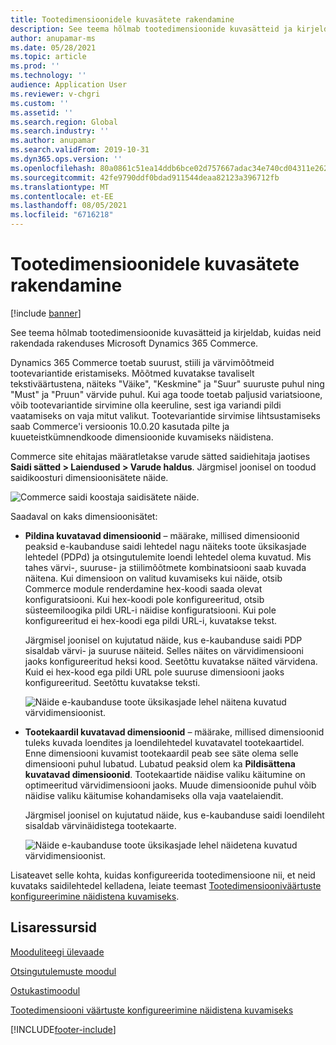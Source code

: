 ```yaml
---
title: Tootedimensioonidele kuvasätete rakendamine
description: See teema hõlmab tootedimensioonide kuvasätteid ja kirjeldab, kuidas neid rakendada rakenduses Microsoft Dynamics 365 Commerce.
author: anupamar-ms
ms.date: 05/28/2021
ms.topic: article
ms.prod: ''
ms.technology: ''
audience: Application User
ms.reviewer: v-chgri
ms.custom: ''
ms.assetid: ''
ms.search.region: Global
ms.search.industry: ''
ms.author: anupamar
ms.search.validFrom: 2019-10-31
ms.dyn365.ops.version: ''
ms.openlocfilehash: 80a0861c51ea14ddb6bce02d757667adac34e740cd04311e26211d9bdbae4ed8
ms.sourcegitcommit: 42fe9790ddf0bdad911544deaa82123a396712fb
ms.translationtype: MT
ms.contentlocale: et-EE
ms.lasthandoff: 08/05/2021
ms.locfileid: "6716218"
---
```

# <a name="apply-display-settings-for-product-dimensions"></a>Tootedimensioonidele kuvasätete rakendamine

[!include [banner](includes/banner.md)]


See teema hõlmab tootedimensioonide kuvasätteid ja kirjeldab, kuidas neid rakendada rakenduses Microsoft Dynamics 365 Commerce.

Dynamics 365 Commerce toetab suurust, stiili ja värvimõõtmeid tootevariantide eristamiseks. Mõõtmed kuvatakse tavaliselt tekstiväärtustena, näiteks "Väike", "Keskmine" ja "Suur" suuruste puhul ning "Must" ja "Pruun" värvide puhul. Kui aga toode toetab paljusid variatsioone, võib tootevariantide sirvimine olla keeruline, sest iga variandi pildi vaatamiseks on vaja mitut valikut. Tootevariantide sirvimise lihtsustamiseks saab Commerce'i versioonis 10.0.20 kasutada pilte ja kuueteistkümnendkoode dimensioonide kuvamiseks näidistena.

Commerce site ehitajas määratletakse varude sätted saidiehitaja jaotises **Saidi sätted \> Laiendused \> Varude haldus**. Järgmisel joonisel on toodud saidikoosturi dimensioonisätete näide.

![Commerce saidi koostaja saidisätete näide.](./dev-itpro/media/swatch_site_settings.PNG)

Saadaval on kaks dimensioonisätet:

- **Pildina kuvatavad dimensioonid** – määrake, millised dimensioonid peaksid e-kaubanduse saidi lehtedel nagu näiteks toote üksikasjade lehtedel (PDPd) ja otsingutulemite loendi lehtedel olema kuvatud. Mis tahes värvi-, suuruse- ja stiilimõõtmete kombinatsiooni saab kuvada näitena. Kui dimensioon on valitud kuvamiseks kui näide, otsib Commerce module renderdamine hex-koodi saada olevat konfiguratsiooni. Kui hex-koodi pole konfigureeritud, otsib süsteemiloogika pildi URL-i näidise konfiguratsiooni. Kui pole konfigureeritud ei hex-koodi ega pildi URL-i, kuvatakse tekst.

    Järgmisel joonisel on kujutatud näide, kus e-kaubanduse saidi PDP sisaldab värvi- ja suuruse näiteid. Selles näites on värvidimensiooni jaoks konfigureeritud heksi kood. Seetõttu kuvatakse näited värvidena. Kuid ei hex-kood ega pildi URL pole suuruse dimensiooni jaoks konfigureeritud. Seetõttu kuvatakse teksti.

    ![Näide e-kaubanduse toote üksikasjade lehel näitena kuvatud värvidimensioonist.](./dev-itpro/media/swatch_pdp.png)

- **Tootekaardil kuvatavad dimensioonid** – määrake, millised dimensioonid tuleks kuvada loendites ja loendilehtedel kuvatavatel tootekaartidel. Enne dimensiooni kuvamist tootekaardil peab see säte olema selle dimensiooni puhul lubatud. Lubatud peaksid olem ka **Pildisättena kuvatavad dimensioonid**. Tootekaartide näidise valiku käitumine on optimeeritud värvidimensiooni jaoks. Muude dimensioonide puhul võib näidise valiku käitumise kohandamiseks olla vaja vaatelaiendit.

    Järgmisel joonisel on kujutatud näide, kus e-kaubanduse saidi loendileht sisaldab värvinäidistega tootekaarte.

    ![Näide e-kaubanduse toote üksikasjade lehel näidetena kuvatud värvidimensioonist.](./dev-itpro/media/swatch_searchresults.PNG)

Lisateavet selle kohta, kuidas konfigureerida tootedimensioone nii, et neid kuvataks saidilehtedel kelladena, leiate teemast [Tootedimensiooniväärtuste konfigureerimine näidistena kuvamiseks](./dev-itpro/dimensions-swatch.md).

## <a name="additional-resources"></a>Lisaressursid

[Mooduliteegi ülevaade](starter-kit-overview.md)

[Otsingutulemuste moodul](search-result-module.md)

[Ostukastimoodul](add-buy-box.md)

[Tootedimensiooni väärtuste konfigureerimine näidistena kuvamiseks](./dev-itpro/dimensions-swatch.md)

[!INCLUDE[footer-include](../includes/footer-banner.md)]
